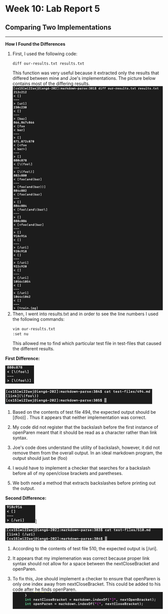 # Week 10: Lab Report 5
 
## Comparing Two Implementations

---
**How I Found the Differences**
1. First, I used the following code:
    ```
    diff our-results.txt results.txt
    ```
    This  function was very useful because it extracted only the results that differed between mine and Joe's
    implementations. The picture below contains most of the differing results.
    ![diff](diff.png)
2. Then, I went into results.txt and in order to see the line numbers I used the following commands:
    ```
    vim our-results.txt
    :set nu
    ```
    This allowed me to find which particular test file in test-files that caused the different results.


**First Difference:**

![First Diff](firstDiff.png)

![Test 494](test494.png)


1. Based on the contents of test file 494, the expected output should be [\(foo\)] . Thus it appears that neither implementation was correct.  

2. My code did not register that the backslash before the first instance of openParen meant that it should be read as a character rather than link syntax.

3. Joe's code does understand the utility of backslash, however, it did not remove them from the overall output. In an ideal markdown program, the output should just be (foo)

4. I would have to implement a checker that searches for a backslash before all of my open/close brackets and paretheses.

5. We both need a method that extracts backslashes before printing out the output.

**Second Difference:**

![Second Diff](secondDiff.png)]

![Test 510](test510.png)

1. According to the contents of test file 510, the expected output is [/uri].

2. It appears that my implemenation was correct because proper link syntax should not allow for a space between the nextCloseBracket and openParen.

3. To fix this, Joe should implement a checker to ensure that openParen is only one index away from nextCloseBracket. This could be added to his code after he finds openParen.
    ![fix second diff](fixSecondDiff.png)